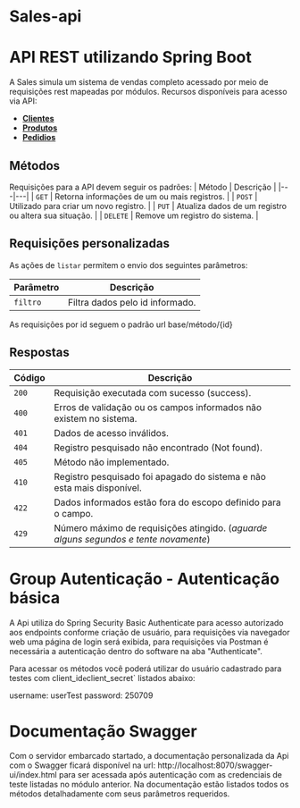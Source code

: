 # Sales-api

# API REST utilizando Spring Boot

A Sales simula um sistema de vendas completo acessado por meio de requisições rest mapeadas por módulos.
Recursos disponíveis para acesso via API:

* [**Clientes**]("/api/customer")
* [**Produtos**]("/api/product")
* [**Pedidios**]("/api/order")


## Métodos
Requisições para a API devem seguir os padrões:
| Método | Descrição |
|---|---|
| `GET` | Retorna informações de um ou mais registros. |
| `POST` | Utilizado para criar um novo registro. |
| `PUT` | Atualiza dados de um registro ou altera sua situação. |
| `DELETE` | Remove um registro do sistema. |

## Requisições personalizadas
As ações de `listar` permitem o envio dos seguintes parâmetros:

| Parâmetro | Descrição |
|---|---|
| `filtro` | Filtra dados pelo id informado. |

As requisições por id seguem o padrão url base/método/{id}

## Respostas

| Código | Descrição |
|---|---|
| `200` | Requisição executada com sucesso (success).|
| `400` | Erros de validação ou os campos informados não existem no sistema.|
| `401` | Dados de acesso inválidos.|
| `404` | Registro pesquisado não encontrado (Not found).|
| `405` | Método não implementado.|
| `410` | Registro pesquisado foi apagado do sistema e não esta mais disponível.|
| `422` | Dados informados estão fora do escopo definido para o campo.|
| `429` | Número máximo de requisições atingido. (*aguarde alguns segundos e tente novamente*)|


# Group Autenticação - Autenticação básica

A Api utiliza do Spring Security Basic Authenticate para acesso autorizado aos endpoints conforme criação de usuário, para requisições via navegador web uma página de login será exibida, para requisições via Postman é necessária a autenticação dentro do software na aba "Authenticate".

Para acessar os métodos você poderá utilizar do usuário cadastrado para testes com client_id` e `client_secret` listados abaixo:

username: userTest
password: 250709


# Documentação Swagger

Com o servidor embarcado startado, a documentação personalizada da Api com o Swagger ficará disponível na url: http://localhost:8070/swagger-ui/index.html para ser acessada após autenticação com as credenciais de teste listadas no módulo anterior. Na documentação estão listados todos os métodos detalhadamente com seus parâmetros requeridos.
